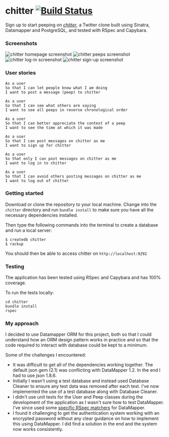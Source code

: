 chitter [![Build Status](https://travis-ci.org/tomasdoh/chitter.svg?branch=master)](https://travis-ci.org/tomasdoh/chitter)
=================

Sign up to start peeping on [*_chitter_*](https://chitterr.herokuapp.com/), a Twitter clone built using Sinatra, Datamapper and PostgreSQL, and tested with RSpec and Capybara.

### Screenshots

![chitter homepage screenshot](/public/images/homepage.png)
![chitter peeps screenshot](/public/images/peeps.png)
![chitter log-in screenshot](/public/images/log-in.png)
![chitter sign-up screenshot](/public/images/sign-up.png)

### User stories
```
As a user
So that I can let people know what I am doing  
I want to post a message (peep) to chitter

As a user
So that I can see what others are saying  
I want to see all peeps in reverse chronological order

As a user
So that I can better appreciate the context of a peep
I want to see the time at which it was made

As a user
So that I can post messages on chitter as me
I want to sign up for chitter

As a user
So that only I can post messages on chitter as me
I want to log in to chitter

As a user
So that I can avoid others posting messages on chitter as me
I want to log out of chitter

```
### Getting started

Download or clone the repository to your local machine. Change into the `chitter` directory and run `bundle install` to make sure you have all the necessary dependencies installed.

Then type the following commands into the terminal to create a database and run a local server:
```
$ createdb chitter
$ rackup
```
You should then be able to access chitter on `http://localhost:9292`

### Testing

The application has been tested using RSpec and Capybara and has 100% coverage.

To run the tests locally:
```
cd chitter
bundle install
rspec
```

### My approach

I decided to use Datamapper ORM for this project, both so that I could understand how an ORM design pattern works in practice and so that the code required to interact with database could be kept to a minimum.

Some of the challenges I encountered:

- It was difficult to get all of the dependencies working together. The default json gem (2.1) was conflicting with DataMapper 1.2. In the end I had to use json 1.8.6.
- Initially I wasn't using a test database and instead used Database Cleaner to ensure any test data was removed after each test. I've now implemented the use of a test database along with Database Cleaner.
- I didn't use unit tests for the User and Peep classes during the development of the application as I wasn't sure how to test DataMapper. I've since used some [specific RSpec matchers](https://github.com/greyblake/dm-rspec) for DataMapper.
- I found it challenging to get the authentication system working with an encrypted password without any clear guidance on how to implement this using DataMapper. I did find a solution in the end and the system now works consistently.
